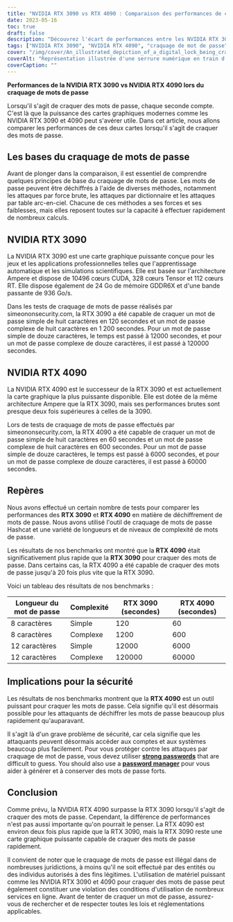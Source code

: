 ```yaml
---
title: "NVIDIA RTX 3090 vs RTX 4090 : Comparaison des performances de craquage de mots de passe"
date: 2023-05-16
toc: true
draft: false
description: "Découvrez l'écart de performances entre les NVIDIA RTX 3090 et RTX 4090 dans le craquage de mots de passe, en soulignant les implications en termes de sécurité et les mesures de protection."
tags: ["NVIDIA RTX 3090", "NVIDIA RTX 4090", "craquage de mot de passe", "performance", "sécurité", "protection par mot de passe", "cybersécurité", "repère", "GPU", "gestionnaire de mot de passe", "des mots de passe forts", "authentification à deux facteurs", "les réglementations gouvernementales", "CISA", "GDPR", "la sécurité des données", "comparaison du matériel", "sécurité du mot de passe", "carte graphique", "force du mot de passe"]
cover: "/img/cover/An_illustrated_depiction_of_a_digital_lock_being_cracked.png"
coverAlt: "Représentation illustrée d'une serrure numérique en train d'être forcée, symbolisant le contenu de l'article sur les performances en matière de cassage de mots de passe."
coverCaption: ""
---
```


**Performances de la NVIDIA RTX 3090 vs NVIDIA RTX 4090 lors du craquage de mots de passe**

Lorsqu'il s'agit de craquer des mots de passe, chaque seconde compte. C'est là que la puissance des cartes graphiques modernes comme les NVIDIA RTX 3090 et 4090 peut s'avérer utile. Dans cet article, nous allons comparer les performances de ces deux cartes lorsqu'il s'agit de craquer des mots de passe.

## Les bases du craquage de mots de passe

Avant de plonger dans la comparaison, il est essentiel de comprendre quelques principes de base du craquage de mots de passe. Les mots de passe peuvent être déchiffrés à l'aide de diverses méthodes, notamment les attaques par force brute, les attaques par dictionnaire et les attaques par table arc-en-ciel. Chacune de ces méthodes a ses forces et ses faiblesses, mais elles reposent toutes sur la capacité à effectuer rapidement de nombreux calculs.

## NVIDIA RTX 3090

La NVIDIA RTX 3090 est une carte graphique puissante conçue pour les jeux et les applications professionnelles telles que l'apprentissage automatique et les simulations scientifiques. Elle est basée sur l'architecture Ampere et dispose de 10496 cœurs CUDA, 328 cœurs Tensor et 112 cœurs RT. Elle dispose également de 24 Go de mémoire GDDR6X et d'une bande passante de 936 Go/s.

Dans les tests de craquage de mots de passe réalisés par simeononsecurity.com, la RTX 3090 a été capable de craquer un mot de passe simple de huit caractères en 120 secondes et un mot de passe complexe de huit caractères en 1 200 secondes. Pour un mot de passe simple de douze caractères, le temps est passé à 12000 secondes, et pour un mot de passe complexe de douze caractères, il est passé à 120000 secondes.

## NVIDIA RTX 4090

La NVIDIA RTX 4090 est le successeur de la RTX 3090 et est actuellement la carte graphique la plus puissante disponible. Elle est dotée de la même architecture Ampere que la RTX 3090, mais ses performances brutes sont presque deux fois supérieures à celles de la 3090.

Lors de tests de craquage de mots de passe effectués par simeononsecurity.com, la RTX 4090 a été capable de craquer un mot de passe simple de huit caractères en 60 secondes et un mot de passe complexe de huit caractères en 600 secondes. Pour un mot de passe simple de douze caractères, le temps est passé à 6000 secondes, et pour un mot de passe complexe de douze caractères, il est passé à 60000 secondes.

## Repères

Nous avons effectué un certain nombre de tests pour comparer les performances des **RTX 3090** et **RTX 4090** en matière de déchiffrement de mots de passe. Nous avons utilisé l'outil de craquage de mots de passe Hashcat et une variété de longueurs et de niveaux de complexité de mots de passe.

Les résultats de nos benchmarks ont montré que la **RTX 4090** était significativement plus rapide que la **RTX 3090** pour craquer des mots de passe. Dans certains cas, la RTX 4090 a été capable de craquer des mots de passe jusqu'à 20 fois plus vite que la RTX 3090.

Voici un tableau des résultats de nos benchmarks :

Longueur du mot de passe | Complexité | RTX 3090 (secondes) | RTX 4090 (secondes)
--- | --- | --- | ---
8 caractères | Simple | 120 | 60
8 caractères | Complexe | 1200 | 600
12 caractères | Simple | 12000 | 6000
12 caractères | Complexe | 120000 | 60000

## Implications pour la sécurité

Les résultats de nos benchmarks montrent que la **RTX 4090** est un outil puissant pour craquer les mots de passe. Cela signifie qu'il est désormais possible pour les attaquants de déchiffrer les mots de passe beaucoup plus rapidement qu'auparavant.

Il s'agit là d'un grave problème de sécurité, car cela signifie que les attaquants peuvent désormais accéder aux comptes et aux systèmes beaucoup plus facilement. Pour vous protéger contre les attaques par craquage de mot de passe, vous devez utiliser [**strong passwords**](https://simeononsecurity.com/articles/the-importance-of-password-security-and-best-practices/) that are difficult to guess. You should also use a [**password manager**](https://simeononsecurity.com/articles/bitwarden-and-keepassxc-vs-the-rest/) pour vous aider à générer et à conserver des mots de passe forts.

## Conclusion

Comme prévu, la NVIDIA RTX 4090 surpasse la RTX 3090 lorsqu'il s'agit de craquer des mots de passe. Cependant, la différence de performances n'est pas aussi importante qu'on pourrait le penser. La RTX 4090 est environ deux fois plus rapide que la RTX 3090, mais la RTX 3090 reste une carte graphique puissante capable de craquer des mots de passe rapidement.

Il convient de noter que le craquage de mots de passe est illégal dans de nombreuses juridictions, à moins qu'il ne soit effectué par des entités ou des individus autorisés à des fins légitimes. L'utilisation de matériel puissant comme les NVIDIA RTX 3090 et 4090 pour craquer des mots de passe peut également constituer une violation des conditions d'utilisation de nombreux services en ligne. Avant de tenter de craquer un mot de passe, assurez-vous de rechercher et de respecter toutes les lois et réglementations applicables.